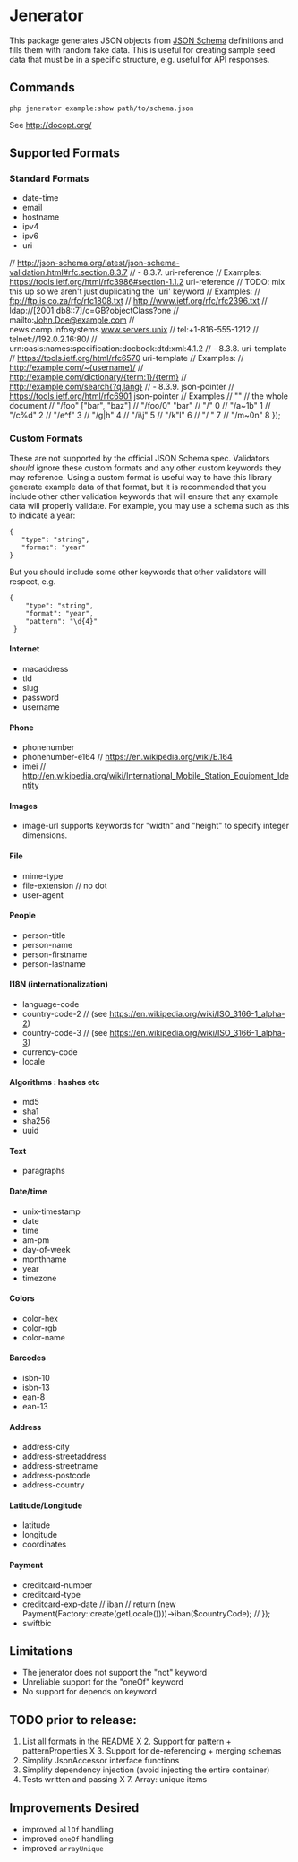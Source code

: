 # Jenerator

This package generates JSON objects from [JSON Schema](http://json-schema.org/) definitions and fills them with random fake data.  This is useful for creating sample seed data that must be in a specific structure, e.g. useful for API 
responses.


## Commands

```
php jenerator example:show path/to/schema.json
```

See http://docopt.org/

## Supported Formats


### Standard Formats

- date-time
- email
- hostname
- ipv4
- ipv6
- uri

// http://json-schema.org/latest/json-schema-validation.html#rfc.section.8.3.7
// - 8.3.7. uri-reference
// Examples: https://tools.ietf.org/html/rfc3986#section-1.1.2
uri-reference
    // TODO: mix this up so we aren't just duplicating the 'uri' keyword
    // Examples:
    // ftp://ftp.is.co.za/rfc/rfc1808.txt
    // http://www.ietf.org/rfc/rfc2396.txt
    // ldap://[2001:db8::7]/c=GB?objectClass?one
    // mailto:John.Doe@example.com
    // news:comp.infosystems.www.servers.unix
    // tel:+1-816-555-1212
    // telnet://192.0.2.16:80/
    // urn:oasis:names:specification:docbook:dtd:xml:4.1.2
// - 8.3.8. uri-template
// https://tools.ietf.org/html/rfc6570
uri-template
    // Examples:
    // http://example.com/~{username}/
    // http://example.com/dictionary/{term:1}/{term}
    // http://example.com/search{?q,lang}
// - 8.3.9. json-pointer
// https://tools.ietf.org/html/rfc6901
json-pointer
    // Examples
    // ""           // the whole document
    // "/foo"       ["bar", "baz"]
    // "/foo/0"     "bar"
    // "/"          0
    // "/a~1b"      1
    // "/c%d"       2
    // "/e^f"       3
    // "/g|h"       4
    // "/i\\j"      5
    // "/k\"l"      6
    // "/ "         7
    // "/m~0n"      8
});

### Custom Formats

These are not supported by the official JSON Schema spec.  Validators _should_ ignore these custom formats and any 
other custom keywords they may reference.  Using a custom format is useful way to have this library generate example 
data of that format, but it is recommended that you include other other validation keywords that will ensure that any
 example data will properly validate.  For example, you may use a schema such as this to indicate a year:
 ```
 {
    "type": "string",
    "format": "year"
 }
 ```
 
 But you should include some other keywords that other validators will respect, e.g. 
 
 ```
 {
     "type": "string",
     "format": "year",
     "pattern": "\d{4}"
  }
 ```
 
 
 
#### Internet
        
- macaddress
- tld
- slug
- password
- username

#### Phone

- phonenumber
- phonenumber-e164 // https://en.wikipedia.org/wiki/E.164
- imei // http://en.wikipedia.org/wiki/International_Mobile_Station_Equipment_Identity

#### Images

- image-url supports keywords for "width" and "height" to specify integer dimensions.
    

#### File
- mime-type
- file-extension // no dot
- user-agent

#### People

- person-title
- person-name
- person-firstname
- person-lastname

#### I18N (internationalization)

- language-code
- country-code-2 // (see https://en.wikipedia.org/wiki/ISO_3166-1_alpha-2)
- country-code-3 // (see https://en.wikipedia.org/wiki/ISO_3166-1_alpha-3)
- currency-code
- locale

#### Algorithms : hashes etc
- md5
- sha1
- sha256
- uuid

#### Text
- paragraphs

#### Date/time
- unix-timestamp
- date
- time
- am-pm
- day-of-week
- monthname
- year
- timezone

#### Colors
- color-hex
- color-rgb
- color-name

#### Barcodes
- isbn-10
- isbn-13
- ean-8
- ean-13

#### Address
- address-city
- address-streetaddress
- address-streetname
- address-postcode
- address-country

#### Latitude/Longitude
- latitude
- longitude
- coordinates

#### Payment

- creditcard-number
- creditcard-type
- creditcard-exp-date
//        iban
//            return (new Payment(Factory::create(getLocale())))->iban($countryCode);
//        });
- swiftbic

## Limitations

- The jenerator does not support the "not" keyword
- Unreliable support for the "oneOf" keyword
- No support for depends on keyword

## TODO prior to release:

1. List all formats in the README
X 2. Support for pattern + patternProperties
X 3. Support for de-referencing + merging schemas
4. Simplify JsonAccessor interface functions
5. Simplify dependency injection (avoid injecting the entire container)
6. Tests written and passing
X 7. Array: unique items

## Improvements Desired

- improved `allOf` handling
- improved `oneOf` handling
- improved `arrayUnique`